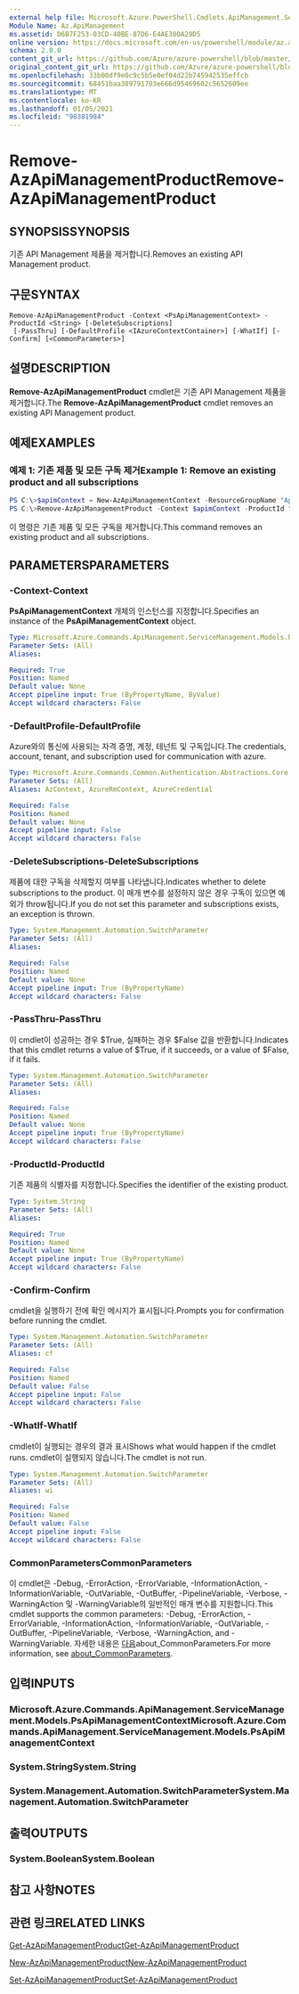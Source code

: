 ```yaml
---
external help file: Microsoft.Azure.PowerShell.Cmdlets.ApiManagement.ServiceManagement.dll-Help.xml
Module Name: Az.ApiManagement
ms.assetid: D6B7F253-03CD-40BE-87D6-E4AE300A29D5
online version: https://docs.microsoft.com/en-us/powershell/module/az.apimanagement/remove-azapimanagementproduct
schema: 2.0.0
content_git_url: https://github.com/Azure/azure-powershell/blob/master/src/ApiManagement/ApiManagement/help/Remove-AzApiManagementProduct.md
original_content_git_url: https://github.com/Azure/azure-powershell/blob/master/src/ApiManagement/ApiManagement/help/Remove-AzApiManagementProduct.md
ms.openlocfilehash: 33b00df9e0c9c5b5e0ef04d22b745942535effcb
ms.sourcegitcommit: 68451baa389791703e666d95469602c5652609ee
ms.translationtype: MT
ms.contentlocale: ko-KR
ms.lasthandoff: 01/05/2021
ms.locfileid: "98381984"
---
```

# <span data-ttu-id="876f5-101">Remove-AzApiManagementProduct</span><span class="sxs-lookup"><span data-stu-id="876f5-101">Remove-AzApiManagementProduct</span></span>

## <span data-ttu-id="876f5-102">SYNOPSIS</span><span class="sxs-lookup"><span data-stu-id="876f5-102">SYNOPSIS</span></span>
<span data-ttu-id="876f5-103">기존 API Management 제품을 제거합니다.</span><span class="sxs-lookup"><span data-stu-id="876f5-103">Removes an existing API Management product.</span></span>

## <span data-ttu-id="876f5-104">구문</span><span class="sxs-lookup"><span data-stu-id="876f5-104">SYNTAX</span></span>

```
Remove-AzApiManagementProduct -Context <PsApiManagementContext> -ProductId <String> [-DeleteSubscriptions]
 [-PassThru] [-DefaultProfile <IAzureContextContainer>] [-WhatIf] [-Confirm] [<CommonParameters>]
```

## <span data-ttu-id="876f5-105">설명</span><span class="sxs-lookup"><span data-stu-id="876f5-105">DESCRIPTION</span></span>
<span data-ttu-id="876f5-106">**Remove-AzApiManagementProduct** cmdlet은 기존 API Management 제품을 제거합니다.</span><span class="sxs-lookup"><span data-stu-id="876f5-106">The **Remove-AzApiManagementProduct** cmdlet removes an existing API Management product.</span></span>

## <span data-ttu-id="876f5-107">예제</span><span class="sxs-lookup"><span data-stu-id="876f5-107">EXAMPLES</span></span>

### <span data-ttu-id="876f5-108">예제 1: 기존 제품 및 모든 구독 제거</span><span class="sxs-lookup"><span data-stu-id="876f5-108">Example 1: Remove an existing product and all subscriptions</span></span>
```powershell
PS C:\>$apimContext = New-AzApiManagementContext -ResourceGroupName "Api-Default-WestUS" -ServiceName "contoso"
PS C:\>Remove-AzApiManagementProduct -Context $apimContext -ProductId "0123456789" -DeleteSubscriptions
```

<span data-ttu-id="876f5-109">이 명령은 기존 제품 및 모든 구독을 제거합니다.</span><span class="sxs-lookup"><span data-stu-id="876f5-109">This command removes an existing product and all subscriptions.</span></span>

## <span data-ttu-id="876f5-110">PARAMETERS</span><span class="sxs-lookup"><span data-stu-id="876f5-110">PARAMETERS</span></span>

### <span data-ttu-id="876f5-111">-Context</span><span class="sxs-lookup"><span data-stu-id="876f5-111">-Context</span></span>
<span data-ttu-id="876f5-112">**PsApiManagementContext** 개체의 인스턴스를 지정합니다.</span><span class="sxs-lookup"><span data-stu-id="876f5-112">Specifies an instance of the **PsApiManagementContext** object.</span></span>

```yaml
Type: Microsoft.Azure.Commands.ApiManagement.ServiceManagement.Models.PsApiManagementContext
Parameter Sets: (All)
Aliases:

Required: True
Position: Named
Default value: None
Accept pipeline input: True (ByPropertyName, ByValue)
Accept wildcard characters: False
```

### <span data-ttu-id="876f5-113">-DefaultProfile</span><span class="sxs-lookup"><span data-stu-id="876f5-113">-DefaultProfile</span></span>
<span data-ttu-id="876f5-114">Azure와의 통신에 사용되는 자격 증명, 계정, 테넌트 및 구독입니다.</span><span class="sxs-lookup"><span data-stu-id="876f5-114">The credentials, account, tenant, and subscription used for communication with azure.</span></span>

```yaml
Type: Microsoft.Azure.Commands.Common.Authentication.Abstractions.Core.IAzureContextContainer
Parameter Sets: (All)
Aliases: AzContext, AzureRmContext, AzureCredential

Required: False
Position: Named
Default value: None
Accept pipeline input: False
Accept wildcard characters: False
```

### <span data-ttu-id="876f5-115">-DeleteSubscriptions</span><span class="sxs-lookup"><span data-stu-id="876f5-115">-DeleteSubscriptions</span></span>
<span data-ttu-id="876f5-116">제품에 대한 구독을 삭제할지 여부를 나타냅니다.</span><span class="sxs-lookup"><span data-stu-id="876f5-116">Indicates whether to delete subscriptions to the product.</span></span>
<span data-ttu-id="876f5-117">이 매개 변수를 설정하지 않은 경우 구독이 있으면 예외가 throw됩니다.</span><span class="sxs-lookup"><span data-stu-id="876f5-117">If you do not set this parameter and subscriptions exists, an exception is thrown.</span></span>

```yaml
Type: System.Management.Automation.SwitchParameter
Parameter Sets: (All)
Aliases:

Required: False
Position: Named
Default value: None
Accept pipeline input: True (ByPropertyName)
Accept wildcard characters: False
```

### <span data-ttu-id="876f5-118">-PassThru</span><span class="sxs-lookup"><span data-stu-id="876f5-118">-PassThru</span></span>
<span data-ttu-id="876f5-119">이 cmdlet이 성공하는 경우 $True, 실패하는 경우 $False 값을 반환합니다.</span><span class="sxs-lookup"><span data-stu-id="876f5-119">Indicates that this cmdlet returns a value of $True, if it succeeds, or a value of $False, if it fails.</span></span>

```yaml
Type: System.Management.Automation.SwitchParameter
Parameter Sets: (All)
Aliases:

Required: False
Position: Named
Default value: None
Accept pipeline input: True (ByPropertyName)
Accept wildcard characters: False
```

### <span data-ttu-id="876f5-120">-ProductId</span><span class="sxs-lookup"><span data-stu-id="876f5-120">-ProductId</span></span>
<span data-ttu-id="876f5-121">기존 제품의 식별자를 지정합니다.</span><span class="sxs-lookup"><span data-stu-id="876f5-121">Specifies the identifier of the existing product.</span></span>

```yaml
Type: System.String
Parameter Sets: (All)
Aliases:

Required: True
Position: Named
Default value: None
Accept pipeline input: True (ByPropertyName)
Accept wildcard characters: False
```

### <span data-ttu-id="876f5-122">-Confirm</span><span class="sxs-lookup"><span data-stu-id="876f5-122">-Confirm</span></span>
<span data-ttu-id="876f5-123">cmdlet을 실행하기 전에 확인 메시지가 표시됩니다.</span><span class="sxs-lookup"><span data-stu-id="876f5-123">Prompts you for confirmation before running the cmdlet.</span></span>

```yaml
Type: System.Management.Automation.SwitchParameter
Parameter Sets: (All)
Aliases: cf

Required: False
Position: Named
Default value: False
Accept pipeline input: False
Accept wildcard characters: False
```

### <span data-ttu-id="876f5-124">-WhatIf</span><span class="sxs-lookup"><span data-stu-id="876f5-124">-WhatIf</span></span>
<span data-ttu-id="876f5-125">cmdlet이 실행되는 경우의 결과 표시</span><span class="sxs-lookup"><span data-stu-id="876f5-125">Shows what would happen if the cmdlet runs.</span></span>
<span data-ttu-id="876f5-126">cmdlet이 실행되지 않습니다.</span><span class="sxs-lookup"><span data-stu-id="876f5-126">The cmdlet is not run.</span></span>

```yaml
Type: System.Management.Automation.SwitchParameter
Parameter Sets: (All)
Aliases: wi

Required: False
Position: Named
Default value: False
Accept pipeline input: False
Accept wildcard characters: False
```

### <span data-ttu-id="876f5-127">CommonParameters</span><span class="sxs-lookup"><span data-stu-id="876f5-127">CommonParameters</span></span>
<span data-ttu-id="876f5-128">이 cmdlet은 -Debug, -ErrorAction, -ErrorVariable, -InformationAction, -InformationVariable, -OutVariable, -OutBuffer, -PipelineVariable, -Verbose, -WarningAction 및 -WarningVariable의 일반적인 매개 변수를 지원합니다.</span><span class="sxs-lookup"><span data-stu-id="876f5-128">This cmdlet supports the common parameters: -Debug, -ErrorAction, -ErrorVariable, -InformationAction, -InformationVariable, -OutVariable, -OutBuffer, -PipelineVariable, -Verbose, -WarningAction, and -WarningVariable.</span></span> <span data-ttu-id="876f5-129">자세한 내용은 [다음](http://go.microsoft.com/fwlink/?LinkID=113216)about_CommonParameters.</span><span class="sxs-lookup"><span data-stu-id="876f5-129">For more information, see [about_CommonParameters](http://go.microsoft.com/fwlink/?LinkID=113216).</span></span>

## <span data-ttu-id="876f5-130">입력</span><span class="sxs-lookup"><span data-stu-id="876f5-130">INPUTS</span></span>

### <span data-ttu-id="876f5-131">Microsoft.Azure.Commands.ApiManagement.ServiceManagement.Models.PsApiManagementContext</span><span class="sxs-lookup"><span data-stu-id="876f5-131">Microsoft.Azure.Commands.ApiManagement.ServiceManagement.Models.PsApiManagementContext</span></span>

### <span data-ttu-id="876f5-132">System.String</span><span class="sxs-lookup"><span data-stu-id="876f5-132">System.String</span></span>

### <span data-ttu-id="876f5-133">System.Management.Automation.SwitchParameter</span><span class="sxs-lookup"><span data-stu-id="876f5-133">System.Management.Automation.SwitchParameter</span></span>

## <span data-ttu-id="876f5-134">출력</span><span class="sxs-lookup"><span data-stu-id="876f5-134">OUTPUTS</span></span>

### <span data-ttu-id="876f5-135">System.Boolean</span><span class="sxs-lookup"><span data-stu-id="876f5-135">System.Boolean</span></span>

## <span data-ttu-id="876f5-136">참고 사항</span><span class="sxs-lookup"><span data-stu-id="876f5-136">NOTES</span></span>

## <span data-ttu-id="876f5-137">관련 링크</span><span class="sxs-lookup"><span data-stu-id="876f5-137">RELATED LINKS</span></span>

[<span data-ttu-id="876f5-138">Get-AzApiManagementProduct</span><span class="sxs-lookup"><span data-stu-id="876f5-138">Get-AzApiManagementProduct</span></span>](./Get-AzApiManagementProduct.md)

[<span data-ttu-id="876f5-139">New-AzApiManagementProduct</span><span class="sxs-lookup"><span data-stu-id="876f5-139">New-AzApiManagementProduct</span></span>](./New-AzApiManagementProduct.md)

[<span data-ttu-id="876f5-140">Set-AzApiManagementProduct</span><span class="sxs-lookup"><span data-stu-id="876f5-140">Set-AzApiManagementProduct</span></span>](./Set-AzApiManagementProduct.md)


